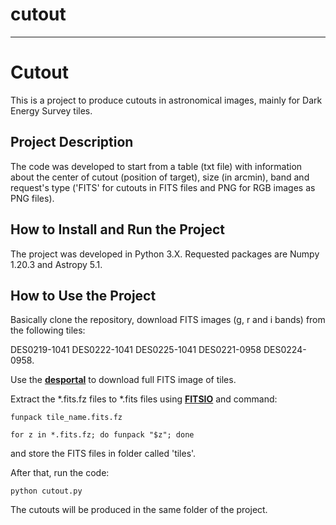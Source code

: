 # cutout

---
# Cutout

This is a project to produce cutouts in astronomical images, mainly for Dark
Energy Survey tiles.

## Project Description

The code was developed to start from a table (txt file) with information about the
center of cutout (position of target), size (in arcmin), band and request's type
('FITS' for cutouts in FITS files and PNG for RGB images as PNG files).

## How to Install and Run the Project

The project was developed in Python 3.X.
Requested packages are Numpy 1.20.3 and Astropy 5.1.

## How to Use the Project

Basically clone the repository, download FITS images (g, r and i bands) from the following tiles:

DES0219-1041
DES0222-1041
DES0225-1041
DES0221-0958
DES0224-0958.

Use the __[desportal](https://desportal2.cosmology.illinois.edu/)__ to download full FITS image of tiles.

Extract the *.fits.fz files to *.fits files using __[FITSIO](https://heasarc.gsfc.nasa.gov/fitsio/)__ and command:

`funpack tile_name.fits.fz`

`for z in *.fits.fz; do funpack "$z"; done`

and store the FITS files in folder called 'tiles'.

After that, run the code:

`python cutout.py`

The cutouts will be produced in the same folder of the project.